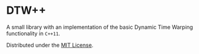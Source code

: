 # DTW++

A small library with an implementation of the basic Dynamic Time Warping functionality in `C++11`.

Distributed under the [MIT License](LICENSE.MIT).
